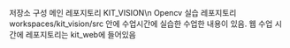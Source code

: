 
저장소 구성
메인 레포지토리 KIT_VISION\n
Opencv 실습 레포지토리 workspaces/kit_vision/src
안에 수업시간에 실습한 수업한 내용이 있음.
웹 수업 시간에 레포지토리는 kit_web에 들어있음

